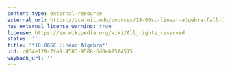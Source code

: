 ```yaml
---
content_type: external-resource
external_url: https://ocw.mit.edu/courses/18-06sc-linear-algebra-fall-2011/
has_external_license_warning: true
license: https://en.wikipedia.org/wiki/All_rights_reserved
status: ''
title: '*18.06SC Linear Algebra*'
uid: c034e129-7fa9-4583-9580-6d8eb95f4515
wayback_url: ''
---
```


